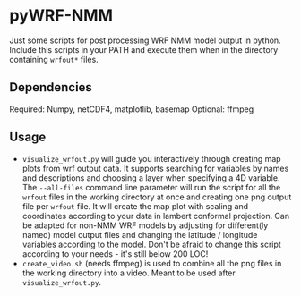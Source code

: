 pyWRF-NMM
=========

Just some scripts for post processing WRF NMM model output in python. Include this scripts in your PATH and execute them when in the directory containing `wrfout*` files.

Dependencies
------------
Required: Numpy, netCDF4, matplotlib, basemap
Optional: ffmpeg

Usage
-----
* `visualize_wrfout.py` will guide you interactively through creating map plots from wrf output data. It supports searching for variables by names and descriptions and choosing a layer when specifying a 4D variable. The `--all-files` command line parameter will run the script for all the `wrfout` files in the working directory at once and creating one png output file per `wrfout` file. It will create the map plot with scaling and coordinates according to your data in lambert conformal projection. Can be adapted for non-NMM WRF models by adjusting for different(ly named) model output files and changing the latitude / longitude variables according to the model. Don't be afraid to change this script according to your needs - it's still below 200 LOC!
* `create_video.sh` (needs ffmpeg) is used to combine all the png files in the working directory into a video. Meant to be used after `visualize_wrfout.py`.
